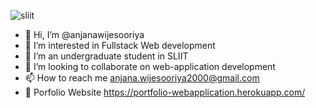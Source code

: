 
![sliit](https://user-images.githubusercontent.com/97633808/162484789-1f2facd0-b3a9-4671-a5da-36d0280e5e9c.jpg)


- 👋 Hi, I’m @anjanawijesooriya
- 👀 I’m interested in Fullstack Web development
- 🌱 I’m an undergraduate student in SLIIT
- 💞️ I’m looking to collaborate on web-application development
- 📫 How to reach me anjana.wijesooriya2000@gmail.com
- 📃 Porfolio Website https://portfolio-webapplication.herokuapp.com/

<!---
anjanawijesooriya/anjanawijesooriya is a ✨ special ✨ repository because its `README.md` (this file) appears on your GitHub profile.
You can click the Preview link to take a look at your changes.
--->

